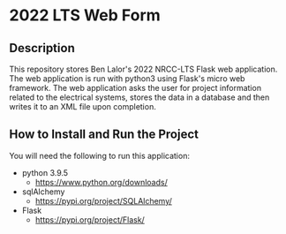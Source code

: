 # 2022 LTS Web Form

## Description

This repository stores Ben Lalor's 2022 NRCC-LTS Flask web application. The web application is run with python3 using Flask's micro web framework. The web application asks the user for project information related to the electrical systems, stores the data in a database and then writes it to an XML file upon completion.

## How to Install and Run the Project

You will need the following to run this application:

- python 3.9.5
  - https://www.python.org/downloads/
- sqlAlchemy
  - https://pypi.org/project/SQLAlchemy/
- Flask
  - https://pypi.org/project/Flask/
